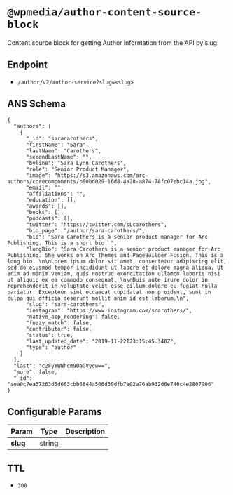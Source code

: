 # `@wpmedia/author-content-source-block`

Content source block for getting Author information from the API by slug.

## Endpoint

- `/author/v2/author-service?slug=<slug>`

## ANS Schema

```
{
  "authors": [
    {
      "_id": "saracarothers",
      "firstName": "Sara",
      "lastName": "Carothers",
      "secondLastName": "",
      "byline": "Sara Lynn Carothers",
      "role": "Senior Product Manager",
      "image": "https://s3.amazonaws.com/arc-authors/corecomponents/b80bd029-16d8-4a28-a874-78fc07ebc14a.jpg",
      "email": "",
      "affiliations": "",
      "education": [],
      "awards": [],
      "books": [],
      "podcasts": [],
      "twitter": "https://twitter.com/sLcarothers",
      "bio_page": "/author/sara-carothers/",
      "bio": "Sara Carothers is a senior product manager for Arc Publishing. This is a short bio. ",
      "longBio": "Sara Carothers is a senior product manager for Arc Publishing. She works on Arc Themes and PageBuilder Fusion. This is a long bio. \n\nLorem ipsum dolor sit amet, consectetur adipiscing elit, sed do eiusmod tempor incididunt ut labore et dolore magna aliqua. Ut enim ad minim veniam, quis nostrud exercitation ullamco laboris nisi ut aliquip ex ea commodo consequat. \n\nDuis aute irure dolor in reprehenderit in voluptate velit esse cillum dolore eu fugiat nulla pariatur. Excepteur sint occaecat cupidatat non proident, sunt in culpa qui officia deserunt mollit anim id est laborum.\n",
      "slug": "sara-carothers",
      "instagram": "https://www.instagram.com/scarothers/",
      "native_app_rendering": false,
      "fuzzy_match": false,
      "contributor": false,
      "status": true,
      "last_updated_date": "2019-11-22T23:15:45.348Z",
      "type": "author"
    }
  ],
  "last": "c2FyYWNhcm90aGVycw==",
  "more": false,
  "_id": "aea0c7ea37263d5d663cbb6844a506d39dfb7e02a76ab932d6e740c4e2807906"
}
```

## Configurable Params

| **Param** | **Type** | **Description** |
| --------- | -------- | --------------- |
| **slug**  | string   |                 |

## TTL

- `300`
